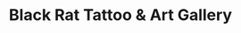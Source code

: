 ---
title: "Black Rat Tattoo & Art Gallery"
url: /las-cruces/black-rat-tattoo-und-art-gallery/
shop: Tattoo
---